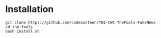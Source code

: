 # Installation

```
git clone https://github.com/codesonteen/TNI-CWC-TheFools-FakeNews
cd the-fools
bash install.sh
```